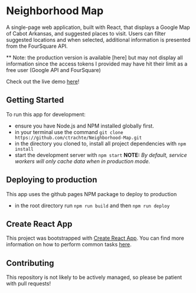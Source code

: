 # Neighborhood Map
A single-page web application, built with React, that displays a Google Map of Cabot Arkansas, and suggested places to visit. Users can filter suggested locations and when selected, additional information is presented from the FourSquare API.

** Note: the production version is available [here] but may not display all information since the access tokens I provided may have hit their limit as a free user (Google API and FourSquare)

Check out the live demo [here](https://ctrachte.github.io/Neighborhood-Map/)!

## Getting Started

To run this app for development:

* ensure you have Node.js and NPM installed globally first.
* in your terminal use the command `git clone https://github.com/ctrachte/Neighborhood-Map.git`
* in the directory you cloned to, install all project dependencies with `npm install`
* start the development server with `npm start`
**NOTE:** *By default, service workers will only cache data when in production mode.*

## Deploying to production
 This app uses the github pages NPM package to deploy to production
 * in the root directory run `npm run build` and then `npm run deploy`

## Create React App

This project was bootstrapped with [Create React App](https://github.com/facebookincubator/create-react-app). You can find more information on how to perform common tasks [here](https://github.com/facebookincubator/create-react-app/blob/master/packages/react-scripts/template/README.md).

## Contributing

This repository is not likely to be actively managed, so please be patient with pull requests!
